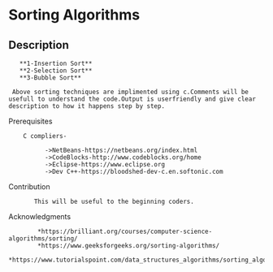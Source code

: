 # Sorting Algorithms 

## Description

       **1-Insertion Sort**
       **2-Selection Sort**
       **3-Bubble Sort**
      
     Above sorting techniques are implimented using c.Comments will be usefull to understand the code.Output is userfriendly and give clear description to how it happens step by step.
      
  
  Prerequisites
  
        C compliers-
              
              ->NetBeans-https://netbeans.org/index.html
              ->CodeBlocks-http://www.codeblocks.org/home
              ->Eclipse-https://www.eclipse.org
              ->Dev C++-https://bloodshed-dev-c.en.softonic.com
              
   
 Contribution
           
           This will be useful to the beginning coders.
           
 Acknowledgments
 
            *https://brilliant.org/courses/computer-science-algorithms/sorting/
            *https://www.geeksforgeeks.org/sorting-algorithms/
            *https://www.tutorialspoint.com/data_structures_algorithms/sorting_algorithms.htm
 
